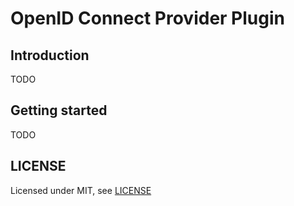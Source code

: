 # OpenID Connect Provider Plugin

## Introduction

TODO

## Getting started

TODO

## LICENSE

Licensed under MIT, see [LICENSE](LICENSE.md)

